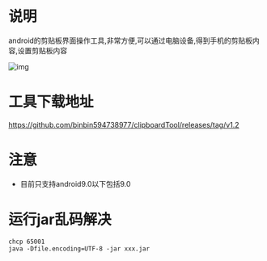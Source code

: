 # 说明
android的剪贴板界面操作工具,非常方便,可以通过电脑设备,得到手机的剪贴板内容,设置剪贴板内容
 
![img](https://imgconvert.csdnimg.cn/aHR0cHM6Ly9yYXcuZ2l0aHVidXNlcmNvbnRlbnQuY29tL2JpbmJpbjU5NDczODk3Ny9jbGlwYm9hcmRUb29sL21hc3Rlci9yZXNvdXJjZXMvYWEucG5n?x-oss-process=image/format,png)
 
# 工具下载地址
https://github.com/binbin594738977/clipboardTool/releases/tag/v1.2


# 注意
- 目前只支持android9.0以下包括9.0


# 运行jar乱码解决
```shell script
chcp 65001
java -Dfile.encoding=UTF-8 -jar xxx.jar
```